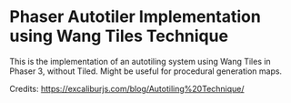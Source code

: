 # Phaser Autotiler Implementation using Wang Tiles Technique

This is the implementation of an autotiling system using Wang Tiles in Phaser 3, without Tiled. Might be useful for procedural generation maps.

Credits:
https://excaliburjs.com/blog/Autotiling%20Technique/
